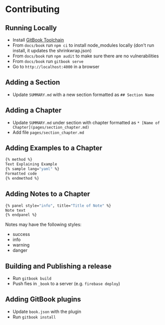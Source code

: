 # Contributing

## Running Locally

- Install [GitBook Toolchain](https://toolchain.gitbook.com/setup.html)
- From `docs/book` run `npm ci`  to install node_modules locally (don't run install, it updates the shrinkwrap.json)
- From `docs/book` run `npm audit` to make sure there are no vulnerabilities
- From `docs/book` run `gitbook serve`
- Go to `http://localhost:4000` in a browser

## Adding a Section

- Update `SUMMARY.md` with a new section formatted as `## Section Name`

## Adding a Chapter

- Update `SUMMARY.md` under section with chapter formatted as `* [Name of Chapter](pages/section_chapter.md)`
- Add file `pages/section_chapter.md`

## Adding Examples to a Chapter

```bash
{% method %}
Text Explaining Example
{% sample lang="yaml" %}
Formatted code
{% endmethod %}
```

## Adding Notes to a Chapter

```bash
{% panel style="info", title="Title of Note" %}
Note text
{% endpanel %}
```

Notes may have the following styles:

- success
- info
- warning
- danger

## Building and Publishing a release

- Run `gitbook build`
- Push fies in `_book` to a server (e.g. `firebase deploy`)

## Adding GitBook plugins

- Update `book.json` with the plugin
- Run `gitbook install`
